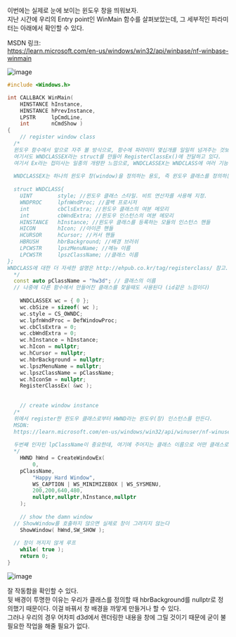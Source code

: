 이번에는 실제로 눈에 보이는 윈도우 창을 띄워보자.  
지난 시간에 우리의 Entry point인 WinMain 함수를 살펴보았는데, 그 세부적인 파라미터는 아래에서 확인할 수 있다.  

MSDN 링크:  
https://learn.microsoft.com/en-us/windows/win32/api/winbase/nf-winbase-winmain  

![image](https://user-images.githubusercontent.com/63915665/213424906-2bfa75b2-d4c3-4e05-bb26-831690b88a48.png)

```c++
#include <Windows.h>

int CALLBACK WinMain(
	HINSTANCE hInstance,
	HINSTANCE hPrevInstance,
	LPSTR     lpCmdLine,
	int       nCmdShow )
{
	// register window class
  /*
  윈도우 함수에서 앞으로 자주 볼 방식으로, 함수에 파라미터 몇십개를 일일히 넘겨주는 것보다, 이 데이터들이 들어있는 구조체를 만들어 그 구조체의 포인터를 넘겨주는 방식이 자주 사용된다.
  여기서도 WNDCLASSEX라는 struct를 만들어 RegisterClassEx()에 전달하고 있다.
  여기서 Ex라는 접미사는 일종의 개량판 느낌으로, WNDCLASSEX는 WNDCLASS에 여러 기능이 추가된(extended) 버전이다.
  
  WNDCLASSEX는 하나의 윈도우 창(window)을 정의하는 용도, 즉 윈도우 클래스를 정의하는 용도로 사용되는데, RegisterClassEx()는 이 프로세스가 해당 윈도우 클래스를 사용한다고 알려주는 역할을 한다.
  
  struct WNDCLASS{
    UINT        style; //윈도우 클래스 스타일. 비트 연산자를 사용해 지정.
    WNDPROC     lpfnWndProc; //콜백 프로시저
    int         cbClsExtra; //윈도우 클래스의 여분 메모리
    int         cbWndExtra; //윈도우 인스턴스의 여분 메모리
    HINSTANCE   hInstance; //윈도우 클래스를 등록하는 모듈의 인스턴스 핸들
    HICON       hIcon; //아이콘 핸들
    HCURSOR     hCursor; //커서 핸들
    HBRUSH      hbrBackground; //배경 브러쉬
    LPCWSTR     lpszMenuName; //메뉴 이름
    LPCWSTR     lpszClassName; //클래스 이름
};
WNDCLASS에 대한 더 자세한 설명은 http://ehpub.co.kr/tag/registerclass/ 참고.  
  */
  const auto pClassName = "hw3d"; // 클래스의 이름
  // 나중에 다른 함수에서 만들어진 클래스를 찾을때도 사용된다 (id같은 느낌이다)
  
	WNDCLASSEX wc = { 0 };
	wc.cbSize = sizeof( wc );
	wc.style = CS_OWNDC;
	wc.lpfnWndProc = DefWindowProc;
	wc.cbClsExtra = 0;
	wc.cbWndExtra = 0;
	wc.hInstance = hInstance;
	wc.hIcon = nullptr;
	wc.hCursor = nullptr;
	wc.hbrBackground = nullptr;
	wc.lpszMenuName = nullptr;
	wc.lpszClassName = pClassName;
	wc.hIconSm = nullptr;
	RegisterClassEx( &wc );
  
  
	// create window instance
  /*
  위에서 register한 윈도우 클래스로부터 HWND라는 윈도우(창) 인스턴스를 만든다.
  MSDN:
  https://learn.microsoft.com/en-us/windows/win32/api/winuser/nf-winuser-createwindowexa
  
  두번째 인자인 lpClassName이 중요한데, 여기에 주어지는 클래스 이름으로 어떤 클래스로부터 인스턴스를 만들지 결정한다.
  */
	HWND hWnd = CreateWindowEx(
		0,
    pClassName, 
		"Happy Hard Window",
		WS_CAPTION | WS_MINIMIZEBOX | WS_SYSMENU,
		200,200,640,480,
		nullptr,nullptr,hInstance,nullptr
	);
  
	// show the damn window
  // ShowWindow를 호출하지 않으면 실제로 창이 그려지지 않는다
	ShowWindow( hWnd,SW_SHOW );
  
  // 창이 꺼지지 않게 루프
	while( true );
	return 0;
}
```
![image](https://user-images.githubusercontent.com/63915665/213427088-12ad69b3-40df-4f13-b23d-2c9bae03c2f6.png)  

잘 작동함을 확인할 수 있다.  
뒷 배경이 투명한 이유는 우리가 클래스를 정의할 때 hbrBackground를 nullptr로 정의했기 때문이다. 이걸 바꿔서 창 배경을 까맣게 만들거나 할 수 있다.  
그러나 우리의 경우 어차피 d3d에서 렌더링한 내용을 창에 그릴 것이기 때문에 굳이 불필요한 작업을 해줄 필요가 없다.  


